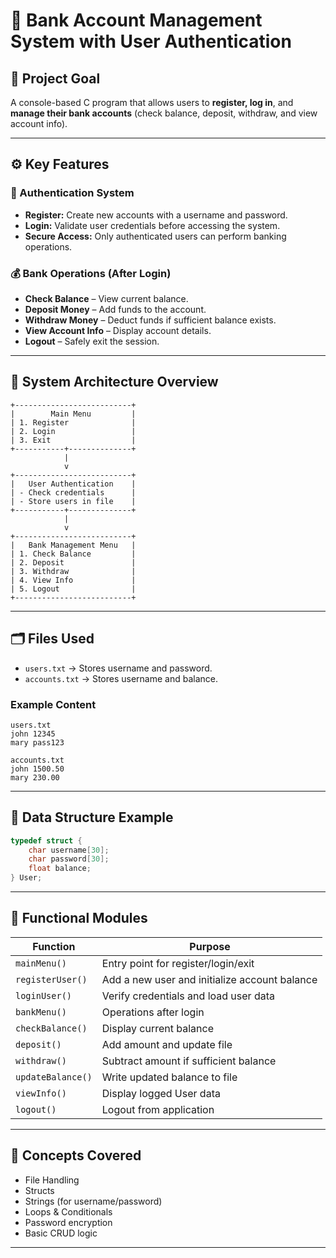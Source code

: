 # 🏦 Bank Account Management System with User Authentication

## 🎯 Project Goal

A console-based C program that allows users to **register, log in**, and **manage their bank accounts** (check balance, deposit, withdraw, and view account info).

---

## ⚙️ Key Features

### 🔐 Authentication System

- **Register:** Create new accounts with a username and password.
- **Login:** Validate user credentials before accessing the system.
- **Secure Access:** Only authenticated users can perform banking operations.

### 💰 Bank Operations (After Login)

- **Check Balance** – View current balance.
- **Deposit Money** – Add funds to the account.
- **Withdraw Money** – Deduct funds if sufficient balance exists.
- **View Account Info** – Display account details.
- **Logout** – Safely exit the session.

---

## 🧱 System Architecture Overview

```
+--------------------------+
|        Main Menu         |
| 1. Register              |
| 2. Login                 |
| 3. Exit                  |
+-----------+--------------+
            |
            v
+--------------------------+
|   User Authentication    |
| - Check credentials      |
| - Store users in file    |
+-----------+--------------+
            |
            v
+--------------------------+
|   Bank Management Menu   |
| 1. Check Balance         |
| 2. Deposit               |
| 3. Withdraw              |
| 4. View Info             |
| 5. Logout                |
+--------------------------+
```

---

## 🗂️ Files Used

- `users.txt` → Stores username and password.
- `accounts.txt` → Stores username and balance.

### Example Content

```
users.txt
john 12345
mary pass123

accounts.txt
john 1500.50
mary 230.00
```

---

## 🧩 Data Structure Example

```c
typedef struct {
    char username[30];
    char password[30];
    float balance;
} User;
```

---

## 🧠 Functional Modules

| Function          | Purpose                                       |
| ----------------- | --------------------------------------------- |
| `mainMenu()`      | Entry point for register/login/exit           |
| `registerUser()`  | Add a new user and initialize account balance |
| `loginUser()`     | Verify credentials and load user data         |
| `bankMenu()`      | Operations after login                        |
| `checkBalance()`  | Display current balance                       |
| `deposit()`       | Add amount and update file                    |
| `withdraw()`      | Subtract amount if sufficient balance         |
| `updateBalance()` | Write updated balance to file                 |
| `viewInfo()`      | Display logged User data                      |
| `logout()`        | Logout from application                       |

---

## 🧰 Concepts Covered

- File Handling
- Structs
- Strings (for username/password)
- Loops & Conditionals
- Password encryption
- Basic CRUD logic

---

